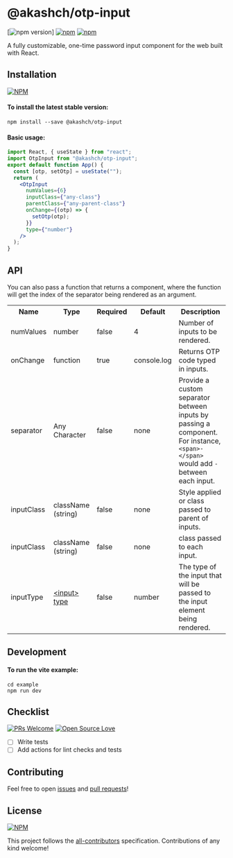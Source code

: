 # @akashch/otp-input

[![npm version](https://badge.fury.io/js/react-otp-input.svg)]
[![npm](https://img.shields.io/npm/dw/react-otp-input.svg?logo=npm)](https://www.npmjs.com/package/@akashch/otp-input) [![npm](https://img.shields.io/bundlephobia/minzip/@akashch/otp-input)](https://www.npmjs.com/package/@akashch/otp-input)

<!-- ALL-CONTRIBUTORS-BADGE:END -->

A fully customizable, one-time password input component for the web built with React.

<!--
[CodeSandbox](https://codesandbox.io/s/react-otp-input-demo-v2-1iy52) -->

## Installation

[![NPM](https://nodei.co/npm/@akashch/otp-input.png?compact=true)](https://nodei.co/npm/@akashch/otp-input/)

#### To install the latest stable version:

```
npm install --save @akashch/otp-input
```

#### Basic usage:

```jsx
import React, { useState } from "react";
import OtpInput from "@akashch/otp-input";
export default function App() {
  const [otp, setOtp] = useState("");
  return (
    <OtpInput
      numValues={6}
      inputClass={"any-class"}
      parentClass={"any-parent-class"}
      onChange={(otp) => {
        setOtp(otp);
      }}
      type={"number"}
    />
  );
}
```

## API

<table>
  <tr>
    <th>Name<br/></th>
    <th>Type</th>
    <th>Required</th>
    <th>Default</th>
    <th>Description</th>
  </tr>
  <tr>
    <td>numValues</td>
    <td>number</td>
    <td>false</td>
    <td>4</td>
    <td>Number of inputs to be rendered.</td>
  </tr>
  <tr>
    <td>onChange</td>
    <td>function</td>
    <td>true</td>
    <td>console.log</td>
    <td>Returns OTP code typed in inputs.</td>
  </tr>
  <tr>
    <td>separator</td>
    <td>Any Character<br/></td>
    <td>false</td>
    <td>none</td>
    <td>Provide a custom separator between inputs by passing a component. For instance, <code>&lt;span&gt;-&lt;/span&gt;</code> would add <code>-</code> between each input.</td> You can also pass a function that returns a component, where the function will get the index of the separator being rendered as an argument.
  </tr>
  <tr>
    <td>inputClass</td>
    <td>className (string)</td>
    <td>false</td>
    <td>none</td>
    <td>Style applied or class passed to parent of inputs.</td>
  </tr>
  <tr>
    <td>inputClass</td>
    <td>className (string)</td>
    <td>false</td>
    <td>none</td>
    <td>class passed to each input.</td>
  </tr>
  <tr>
    <td>inputType</td>
    <td><a href="https://developer.mozilla.org/en-US/docs/Web/HTML/Element/Input#input_types">&lt;input&gt; type<a></td>
    <td>false</td>
    <td>number</td>
    <td>The type of the input that will be passed to the input element being rendered.</td>
  </tr>
</table>

## Development

#### To run the vite example:

```
cd example
npm run dev
```

## Checklist

[![PRs Welcome](https://img.shields.io/badge/PRs-welcome-brightgreen.svg?style=flat&logo=github)](https://github.com/akash1201/@akashch/otp-input/pulls) [![Open Source Love](https://badges.frapsoft.com/os/v2/open-source.svg?v=103)](https://github.com/akash1201/@akashch/otp-input)

- [ ] Write tests
- [ ] Add actions for lint checks and tests

## Contributing

Feel free to open [issues](https://github.com/akash1201/otp-input/issues/new/choose) and [pull requests](https://github.com/akash1201/otp-input/pulls)!

## License

[![NPM](https://img.shields.io/npm/l/@akashch/otp-input)](https://github.com/akash1201/otp-input/blob/master/LICENSE)

This project follows the [all-contributors](https://github.com/all-contributors/all-contributors) specification. Contributions of any kind welcome!
